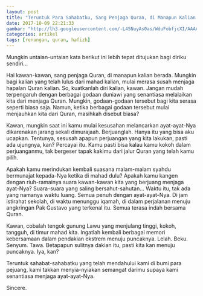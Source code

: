 ```yaml
---
layout: post
title: "Teruntuk Para Sahabatku, Sang Penjaga Quran, di Manapun Kalian Berada"
date: 2017-10-09 22:21:33
gambar: "http://lh3.googleusercontent.com/-L45NuyAs0as/WduFobfjcXI/AAAAAAAACbk/zciom9GUnGslO1leiYtRgWw4_VcO21aHwCLcBGAs/s900/isy%2Bkarima%2B2.jpg"
categories: artikel
tags: [renungan, quran, hafizh]
---
```


Mungkin untaian-untaian kata berikut ini lebih tepat ditujukan bagi diriku sendiri...

Hai kawan-kawan, sang penjaga Quran, di manapun kalian berada. Mungkin bagi kalian yang telah lulus dari mahad kalian, mulai merasa susah menjaga hapalan Quran kalian. So, kuatkanlah diri kalian, kawan. Jangan mudah terpengaruh dengan berbagai godaan duniawi yang senantiasa melalaikan kita dari menjaga Quran. Mungkin, godaan-godaan tersebut bagi kita serasa seperti biasa saja. Namun, ketika berbagai godaan tersebut mulai menjauhkan kita dari Quran, masihkah disebut biasa?

Kawan, mungkin saat ini kamu mulai kesusahan melancarkan ayat-ayat-Nya dikarenakan jarang sekali dimurajaah. Berjuanglah. Hanya itu yang bisa aku ucapkan. Tentunya, sesusah apapun perjuangan yang kita lakukan, pasti ada ujungnya, kan? Percayai itu. Kamu pasti bisa kalau kamu kokoh dalam perjuanganmu, tak bergeser tapak kakimu dari jalur Quran yang telah kamu pilih.

Apakah kamu merindukan kembali suasana malam-malam syahdu bermunajat kepada-Nya ketika di mahad dulu? Apakah kamu kangen dengan riuh-ramainya suara kawan-kawan kita yang berjuang menjaga ayat-Nya? Suara-suara yang saling bersahut-sahutan... Waktu itu, tak ada yang namanya waktu luang. Semua penuh dengan ayat-ayat-Nya. Di jam istirahat sekolah, di waktu menunggu iqamah, di dalam perjalanan menuju angkringan Pak Gustavo yang terkenal itu. Semua terasa indah bersama Quran.

Kawan, cobalah tengok gunung Lawu yang menjulang tinggi, kokoh, tangguh, di timur mahad kita. Ingatlah kembali berbagai memori kebersamaan dalam pendakian ekstrem menuju puncaknya. Lelah. Beku. Senyum. Tawa. Betapapun sulitnya dakian itu, pasti kita kan menuju puncaknya. Iya, kan?

Teruntuk sahabat-sahabatku yang telah mendahului kami di bumi para pejuang, kami takkan menyia-nyiakan semangat darimu supaya kami senantiasa menjaga ayat-ayat-Nya.

Sincere.
